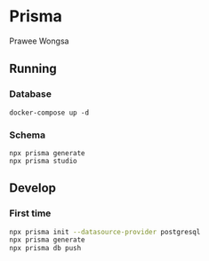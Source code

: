# Prisma

Prawee Wongsa

## Running
### Database
```
docker-compose up -d
```
### Schema
```
npx prisma generate
npx prisma studio
```

## Develop
### First time
```bash
npx prisma init --datasource-provider postgresql
npx prisma generate
npx prisma db push
```